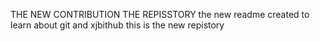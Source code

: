 THE NEW CONTRIBUTION THE REPISSTORY
the new readme created to learn about git and xjbithub
this is the new repistory
